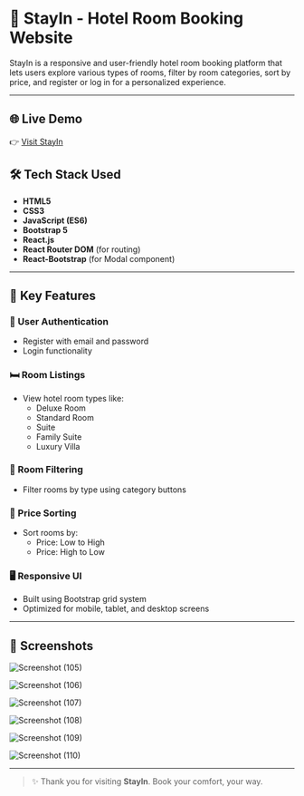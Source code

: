 # 🏨 StayIn - Hotel Room Booking Website

StayIn is a responsive and user-friendly hotel room booking platform that lets users explore various types of rooms, filter by room categories, sort by price, and register or log in for a personalized experience.

---

## 🌐 Live Demo

👉 [Visit StayIn](https://your-deployed-site-link.com)  


## 🛠️ Tech Stack Used

- **HTML5**
- **CSS3**
- **JavaScript (ES6)**
- **Bootstrap 5**
- **React.js**
- **React Router DOM** (for routing)
- **React-Bootstrap** (for Modal component)

---

## 🚀 Key Features

### 🔐 User Authentication
- Register with email and password
- Login functionality
  

### 🛏️ Room Listings
- View hotel room types like:
  - Deluxe Room
  - Standard Room
  - Suite
  - Family Suite
  - Luxury Villa

### 🎯 Room Filtering
- Filter rooms by type using category buttons

### 💸 Price Sorting
- Sort rooms by:
  - Price: Low to High
  - Price: High to Low

### 🖥️ Responsive UI
- Built using Bootstrap grid system
- Optimized for mobile, tablet, and desktop screens


---

## 📸 Screenshots

![Screenshot (105)](https://github.com/user-attachments/assets/cff48e74-cfac-4076-abbe-d3d363d08acd)

![Screenshot (106)](https://github.com/user-attachments/assets/cbb73643-e758-4aca-9580-ebaf879d192d)

![Screenshot (107)](https://github.com/user-attachments/assets/04ed96dc-6f1c-491d-8542-44f5408873c9)

![Screenshot (108)](https://github.com/user-attachments/assets/7debde36-db19-4d9d-bf2b-b8a716ad6b7f)

![Screenshot (109)](https://github.com/user-attachments/assets/55ffb729-34a9-4f00-8a2e-130f5f475183)

![Screenshot (110)](https://github.com/user-attachments/assets/dc55ba4d-48a3-4ca6-ae06-42d9866e0af6)



---


> ✨ Thank you for visiting **StayIn**. Book your comfort, your way.
